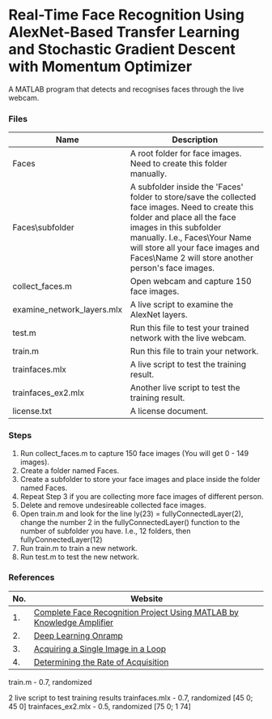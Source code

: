 # Real-Time Face Recognition Using AlexNet-Based Transfer Learning and Stochastic Gradient Descent with Momentum Optimizer
A MATLAB program that detects and recognises faces through the live webcam.

### Files
| Name                   | Description                                                                            |
|------------------------|----------------------------------------------------------------------------------------|
| Faces                  | A root folder for face images. Need to create this folder manually. |
| Faces\subfolder        | A subfolder inside the 'Faces' folder to store/save the collected face images. Need to create this folder and place all the face images in this subfolder manually. I.e., Faces\Your Name will store all your face images and Faces\Name 2 will store another person's face images. |                     
| collect_faces.m        | Open webcam and capture 150 face images.                                                         |
| examine_network_layers.mlx | A live script to examine the AlexNet layers.      |
| test.m   | Run this file to test your trained network with the live webcam.                  |
| train.m         | Run this file to train your network.                                                        |
| trainfaces.mlx               | A live script to test the training result.                                                                        |
| trainfaces_ex2.mlx               | Another live script to test the training result.                                                      |
| license.txt            | A license document.                                                                    |

### Steps
1. Run collect_faces.m to capture 150 face images (You will get 0 - 149 images).
2. Create a folder named Faces.
3. Create a subfolder to store your face images and place inside the folder named Faces. 
4. Repeat Step 3 if you are collecting more face images of different person.
5. Delete and remove undesireable collected face images.
6. Open train.m and look for the line ly(23) = fullyConnectedLayer(2), change the number 2 in the fullyConnectedLayer() function to the number of subfolder you have. I.e., 12 folders, then fullyConnectedLayer(12) 
7. Run train.m to train a new network.
8. Run test.m to test the new network.

### References
|No.| Website                                                                                                             |
|---|---------------------------------------------------------------------------------------------------------------------|
| 1.| [Complete Face Recognition Project Using MATLAB by Knowledge Amplifier](https://youtu.be/BU4NHgxPyLE)               |
| 2.| [Deep Learning Onramp](https://www.mathworks.com/learn/tutorials/deep-learning-onramp.html)                         |
| 3.| [Acquiring a Single Image in a Loop](https://www.mathworks.com/help/imaq/acquiring-a-single-image-in-a-loop.html)   |
| 4.| [Determining the Rate of Acquisition](https://www.mathworks.com/help/imaq/determining-the-rate-of-acquisition.html) |
train.m -  0.7, randomized

2 live script to test training results
trainfaces.mlx - 0.7, randomized [45 0; 45 0]
trainfaces_ex2.mlx - 0.5, randomized [75 0; 1 74]
